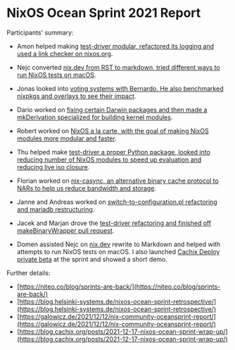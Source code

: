 # NixOS Ocean Sprint 2021 Report

Participants' summary:

* Amon helped making [test-driver modular, refactored its logging and used a link checker on nixos.org](https://gist.github.com/am-on/a3e6d7c2ec8086d6a035a72ca28e0308).

* Nejc converted [nix.dev from RST to markdown, tried different ways to run NixOS tests on macOS](https://niteo.co/blog/sprints-are-back).

* Jonas looked into [voting systems with Bernardo. He also benchmarked nixpkgs and overlays to see their impact](https://numtide.notion.site/Ocean-Sprint-Report-3df099d9e51f4e00b76ad6c79860a9ee).

* Dario worked on [fixing certain Darwin packages and then made a mkDerivation specialized for building kernel modules](https://gist.github.com/berdario/09a59cf0f2c2a51c168225cca5f1dd0d).

* Robert worked on [NixOS a la carte, with the goal of making NixOS modules more modular and faster](https://gist.github.com/roberth/cc823f0593286363376ea4c806aca888).

* Thu helped make [test-driver a proper Python package, looked into reducing number of NixOS modules to speed up evaluation and reducing live iso closure](https://noteed.com/blog/nixos-ocean-sprint.html).

* Florian worked on [nix-casync, an alternative binary cache protocol to NARs to help us reduce bandwidth and storage](https://flokli.de/posts/2021-12-10-nix-casync-intro/).

* Janne and Andreas worked on [switch-to-configuration.pl refactoring and mariadb restructuring](https://blog.helsinki-systems.de/nixos-ocean-sprint-retrospective/).

* Jacek and Marjan drove the [test-driver refactoring and finished off makeBinaryWrapper pull request](https://blog.galowicz.de/2021/12/12/nix-community-oceansprint-report/).

* Domen assisted Nejc on [nix.dev](https://nix.dev/) rewrite to Markdown and helped with attempts to run NixOS tests on macOS. I also launched [Cachix Deploy private beta](https://twitter.com/domenkozar/status/1471429097486233602) at the sprint and showed a short demo.

Further details:

* [https://niteo.co/blog/sprints-are-back/](https://niteo.co/blog/sprints-are-back/)
* [https://blog.helsinki-systems.de/nixos-ocean-sprint-retrospective/](https://blog.helsinki-systems.de/nixos-ocean-sprint-retrospective/)
* [https://galowicz.de/2021/12/12/nix-community-oceansprint-report/](https://galowicz.de/2021/12/12/nix-community-oceansprint-report/)
* [https://blog.cachix.org/posts/2021-12-17-nixos-ocean-sprint-wrap-up/](https://blog.cachix.org/posts/2021-12-17-nixos-ocean-sprint-wrap-up/)
